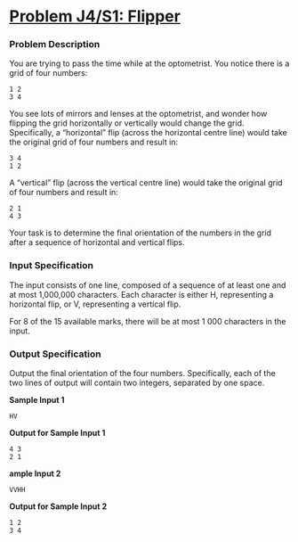 # [Problem J4/S1: Flipper](https://dmoj.ca/problem/ccc19s1)

### Problem Description

You are trying to pass the time while at the optometrist. You notice there is a grid of four numbers:

```
1 2
3 4
```

You see lots of mirrors and lenses at the optometrist, and wonder how flipping the grid horizontally or vertically would change the grid.
Specifically, a “horizontal” flip (across the horizontal centre line) would take the original grid of four numbers and result in:

```
3 4
1 2
```

A “vertical” flip (across the vertical centre line) would take the original grid of four numbers and result in:

```
2 1
4 3
```

Your task is to determine the final orientation of the numbers in the grid after a sequence of horizontal and vertical flips.

### Input Specification

The input consists of one line, composed of a sequence of at least one and at most 1,000,000 characters. Each character is either H, representing a horizontal flip, or V, representing a vertical flip.

For 8 of the 15 available marks, there will be at most 1 000 characters in the input.

### Output Specification

Output the final orientation of the four numbers. Specifically, each of the two lines of output will contain two integers, separated by one space.

**Sample Input 1**

```
HV
```

**Output for Sample Input 1**

```
4 3
2 1
```

**ample Input 2**

```
VVHH
```

**Output for Sample Input 2**

```
1 2
3 4
```
